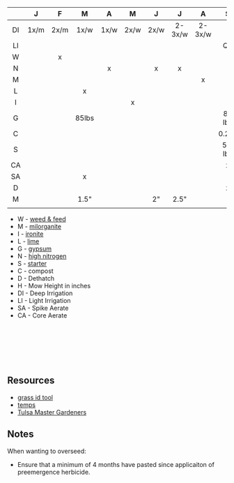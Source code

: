 |    	|   J  	|   F  	|   M   	|   A  	|   M  	|   J  	|    J   	|    A   	|    S    	|   O  	|   N  	|   D  	|
|:--:	|:----:	|:----:	|:-----:	|:----:	|:----:	|:----:	|:------:	|:------:	|:-------:	|:----:	|:----:	|:----:	|
| DI 	| 1x/m 	| 2x/m 	|  1x/w 	| 1x/w 	| 2x/w 	| 2x/w 	| 2-3x/w 	| 2-3x/w 	|         	| 1x/w 	| 2x/m 	| 1x/m 	|
| LI 	|      	|      	|       	|      	|      	|      	|        	|        	|    Qd   	|      	|      	|      	|
|  W 	|      	|   x  	|       	|      	|      	|      	|        	|        	|         	|      	|      	|      	|
|  N 	|      	|      	|       	|   x  	|      	|   x  	|    x   	|        	|         	|      	|      	|      	|
|  M 	|      	|      	|       	|      	|      	|      	|        	|    x   	|         	|      	|      	|      	|
|  L 	|      	|      	|   x   	|      	|      	|      	|        	|        	|         	|      	|      	|      	|
|  I 	|      	|      	|       	|      	|   x  	|      	|        	|        	|         	|      	|      	|      	|
|  G 	|      	|      	| 85lbs 	|      	|      	|      	|        	|        	|  85 lbs 	|      	|      	|      	|
|  C 	|      	|      	|       	|      	|      	|      	|        	|        	|  0.25"  	|      	|      	|      	|
|  S 	|      	|      	|       	|      	|      	|      	|        	|        	| 5.5 lbs 	|      	|      	|      	|
| CA 	|      	|      	|       	|      	|      	|      	|        	|        	|    x    	|      	|      	|      	|
| SA 	|      	|      	|   x   	|      	|      	|      	|        	|        	|         	|      	|      	|      	|
|  D 	|      	|      	|       	|      	|      	|      	|        	|        	|    x    	|      	|      	|      	|
|  M 	|      	|      	|  1.5" 	|      	|      	|  2"  	|  2.5"  	|        	|         	|      	|      	|      	|
|    	|      	|      	|       	|      	|      	|      	|        	|        	|         	|      	|      	|      	|

- W - [weed & feed](http://www.homedepot.com/p/Greenview-18-lbs-Fairway-Formula-Spring-Fertilizer-Weed-and-Feed-and-Crabgrass-Preventer-2129172/205156415)
- M - [milorganite](http://www.homedepot.com/p/Milorganite-36-lb-Organic-Nitrogen-Fertilizer-100048741/100618523)
- I - [ironite](http://www.homedepot.com/p/Ironite-40-lb-1-0-1-Mineral-Supplement-Fertilizer-100504936/100598590)
- L - [lime](http://www.homedepot.com/p/Pennington-30-lb-Fast-Acting-Lime-Plus-AST-100519383/205876384)
- G - [gypsum](http://www.homedepot.com/p/Pennington-30-lb-Fast-Acting-Gypsum-Plus-AST-Dry-Lawn-Fertilizer-423008/202946234)
- N - [high nitrogen](http://www.homedepot.com/p/Vigoro-Super-Green-5-000-sq-ft-Lawn-Fertilizer-62200-1/203079667)
- S - [starter](http://www.homedepot.com/p/Scotts-15-lb-5-000-sq-ft-Turf-Builder-Starter-Brand-Fertilizer-21605/203187342)
- C - compost
- D - Dethatch  
- H - Mow Height in inches  
- DI - Deep Irrigation
- LI - Light Irrigation
- SA - Spike Aerate  
- CA - Core Aerate  

<br>
<br>
<br>
<br>
<br>

## Resources

- [grass id tool](http://www.msuturfweeds.net/id-tool/grass/)
- [temps](http://www.usclimatedata.com/climate/tulsa/oklahoma/united-states/usok0537)
- [Tulsa Master Gardeners](http://www.tulsamastergardeners.org/)

## Notes

When wanting to overseed:
- Ensure that a minimum of 4 months have pasted since applicaiton of preemergence herbicide.
